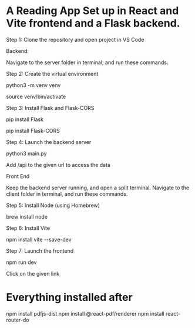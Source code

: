 # A Reading App Set up in React and Vite frontend and a Flask backend.

Step 1: Clone the repository and open project in VS Code

Backend:

Navigate to the server folder in terminal, and run these commands.

Step 2: Create the virtual environment

python3 -m venv venv

source venv/bin/activate 

Step 3: Install Flask and Flask-CORS 

pip install Flask

pip install Flask-CORS

Step 4: Launch the backend server

python3 main.py

Add /api to the given url to access the data

Front End

Keep the backend server running, and open a split terminal.
Navigate to the client folder in terminal, and run these commands.

Step 5: Install Node (using Homebrew)

brew install node

Step 6: Install Vite

npm install vite --save-dev

Step 7: Launch the frontend

npm run dev

Click on the given link

# Everything installed after
npm install pdfjs-dist
npm install @react-pdf/renderer
npm install react-router-do